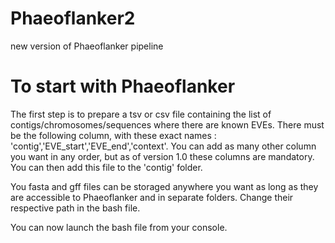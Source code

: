 # Phaeoflanker2
new version of Phaeoflanker pipeline
# To start with Phaeoflanker
The first step is to prepare a tsv or csv file containing the list of contigs/chromosomes/sequences where there are known EVEs. There must be the following column, with these exact names : 'contig','EVE_start','EVE_end','context'. You can add as many other column you want in any order, but as of version 1.0 these columns are mandatory. You can then add this file to the 'contig' folder.

You fasta and gff files can be storaged anywhere you want as long as they are accessible to Phaeoflanker and in separate folders. Change their respective path in the bash file.

You can now launch the bash file from your console.
